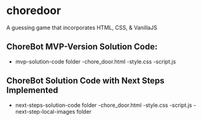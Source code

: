 # choredoor
A guessing game that incorporates HTML, CSS, &amp; VanillaJS

## ChoreBot MVP-Version Solution Code:

+ mvp-solution-code folder
   -chore_door.html
   -style.css
   -script.js

## ChoreBot Solution Code with Next Steps Implemented

+ next-steps-solution-code folder
    -chore_door.html
    -style.css
    -script.js
    -next-step-local-images folder
